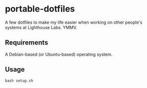 # portable-dotfiles

A few dotfiles to make my life easier when working on other people's systems at Lighthouse Labs. YMMV.

## Requirements

A Debian-based (or Ubuntu-based) operating system.

## Usage

    bash setup.sh

